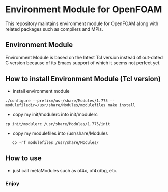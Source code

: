 # Environment Module for OpenFOAM
This repository maintains environment module for OpenFOAM along with related packages such as compilers and MPIs.

## Environment Module

Environment Module is based on the latest Tcl version instead of out-dated C version because of its Emacs support of which it seems not perfect yet.

## How to install Environment Module (Tcl version)

* install environment module

`
  ./configure --prefix=/usr/share/Modules/1.775 --modulefiledir=/usr/share/Modules/modulefiles
  make install
`

* copy my init/modulerc into init/modulerc

`
    cp init/modulerc /usr/share/Modules/1.775/init
`

* copy my modulefiles into /usr/share/Modules

`    cp -rf modulefiles /usr/share/Modules/
`
## How to use

* just call metaModules such as of4x, of4xdbg, etc.

### Enjoy
